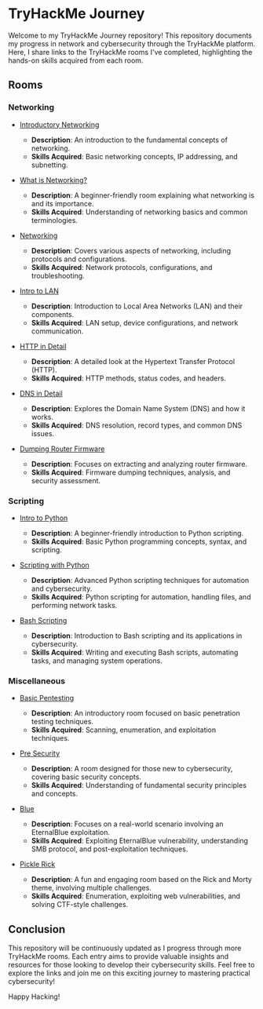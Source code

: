 # TryHackMe Journey

Welcome to my TryHackMe Journey repository! This repository documents my progress in network and cybersecurity through the TryHackMe platform. Here, I share links to the TryHackMe rooms I've completed, highlighting the hands-on skills acquired from each room.

## Rooms

### Networking

- [Introductory Networking](https://tryhackme.com/room/introtonetworking)
  - **Description**: An introduction to the fundamental concepts of networking.
  - **Skills Acquired**: Basic networking concepts, IP addressing, and subnetting.

- [What is Networking?](https://tryhackme.com/room/whatisnetworking)
  - **Description**: A beginner-friendly room explaining what networking is and its importance.
  - **Skills Acquired**: Understanding of networking basics and common terminologies.

- [Networking](https://tryhackme.com/room/networking)
  - **Description**: Covers various aspects of networking, including protocols and configurations.
  - **Skills Acquired**: Network protocols, configurations, and troubleshooting.

- [Intro to LAN](https://tryhackme.com/room/intro2lan)
  - **Description**: Introduction to Local Area Networks (LAN) and their components.
  - **Skills Acquired**: LAN setup, device configurations, and network communication.

- [HTTP in Detail](https://tryhackme.com/room/httpindetail)
  - **Description**: A detailed look at the Hypertext Transfer Protocol (HTTP).
  - **Skills Acquired**: HTTP methods, status codes, and headers.

- [DNS in Detail](https://tryhackme.com/room/dnsindetail)
  - **Description**: Explores the Domain Name System (DNS) and how it works.
  - **Skills Acquired**: DNS resolution, record types, and common DNS issues.

- [Dumping Router Firmware](https://tryhackme.com/room/routerfirmware101)
  - **Description**: Focuses on extracting and analyzing router firmware.
  - **Skills Acquired**: Firmware dumping techniques, analysis, and security assessment.

### Scripting

- [Intro to Python](https://tryhackme.com/room/introtonetworking)
  - **Description**: A beginner-friendly introduction to Python scripting.
  - **Skills Acquired**: Basic Python programming concepts, syntax, and scripting.

- [Scripting with Python](https://tryhackme.com/room/scriptingwithpython)
  - **Description**: Advanced Python scripting techniques for automation and cybersecurity.
  - **Skills Acquired**: Python scripting for automation, handling files, and performing network tasks.

- [Bash Scripting](https://tryhackme.com/room/bashscripting)
  - **Description**: Introduction to Bash scripting and its applications in cybersecurity.
  - **Skills Acquired**: Writing and executing Bash scripts, automating tasks, and managing system operations.

### Miscellaneous

- [Basic Pentesting](https://tryhackme.com/room/basicpentestingjt)
  - **Description**: An introductory room focused on basic penetration testing techniques.
  - **Skills Acquired**: Scanning, enumeration, and exploitation techniques.

- [Pre Security](https://tryhackme.com/room/presecurity)
  - **Description**: A room designed for those new to cybersecurity, covering basic security concepts.
  - **Skills Acquired**: Understanding of fundamental security principles and concepts.

- [Blue](https://tryhackme.com/room/blue)
  - **Description**: Focuses on a real-world scenario involving an EternalBlue exploitation.
  - **Skills Acquired**: Exploiting EternalBlue vulnerability, understanding SMB protocol, and post-exploitation techniques.

- [Pickle Rick](https://tryhackme.com/room/picklerick)
  - **Description**: A fun and engaging room based on the Rick and Morty theme, involving multiple challenges.
  - **Skills Acquired**: Enumeration, exploiting web vulnerabilities, and solving CTF-style challenges.

## Conclusion

This repository will be continuously updated as I progress through more TryHackMe rooms. Each entry aims to provide valuable insights and resources for those looking to develop their cybersecurity skills. Feel free to explore the links and join me on this exciting journey to mastering practical cybersecurity!

Happy Hacking!
